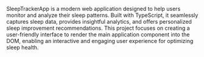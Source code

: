 SleepTrackerApp is a modern web application designed to help users monitor and analyze their sleep patterns. Built with TypeScript, it seamlessly captures sleep data, provides insightful analytics, and offers personalized sleep improvement recommendations. This project focuses on creating a user-friendly interface to render the main application component into the DOM, enabling an interactive and engaging user experience for optimizing sleep health.